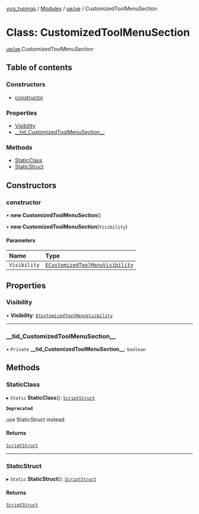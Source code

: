 [yug_typings](../README.md) / [Modules](../modules.md) / [ue/ue](../modules/ue_ue.md) / CustomizedToolMenuSection

# Class: CustomizedToolMenuSection

[ue/ue](../modules/ue_ue.md).CustomizedToolMenuSection

## Table of contents

### Constructors

- [constructor](ue_ue.CustomizedToolMenuSection.md#constructor)

### Properties

- [Visibility](ue_ue.CustomizedToolMenuSection.md#visibility)
- [\_\_tid\_CustomizedToolMenuSection\_\_](ue_ue.CustomizedToolMenuSection.md#__tid_customizedtoolmenusection__)

### Methods

- [StaticClass](ue_ue.CustomizedToolMenuSection.md#staticclass)
- [StaticStruct](ue_ue.CustomizedToolMenuSection.md#staticstruct)

## Constructors

### constructor

• **new CustomizedToolMenuSection**()

• **new CustomizedToolMenuSection**(`Visibility`)

#### Parameters

| Name | Type |
| :------ | :------ |
| `Visibility` | [`ECustomizedToolMenuVisibility`](../enums/ue_ue.ECustomizedToolMenuVisibility.md) |

## Properties

### Visibility

• **Visibility**: [`ECustomizedToolMenuVisibility`](../enums/ue_ue.ECustomizedToolMenuVisibility.md)

___

### \_\_tid\_CustomizedToolMenuSection\_\_

• `Private` **\_\_tid\_CustomizedToolMenuSection\_\_**: `boolean`

## Methods

### StaticClass

▸ `Static` **StaticClass**(): [`ScriptStruct`](ue_ue.ScriptStruct.md)

**`Deprecated`**

use StaticStruct instead.

#### Returns

[`ScriptStruct`](ue_ue.ScriptStruct.md)

___

### StaticStruct

▸ `Static` **StaticStruct**(): [`ScriptStruct`](ue_ue.ScriptStruct.md)

#### Returns

[`ScriptStruct`](ue_ue.ScriptStruct.md)

